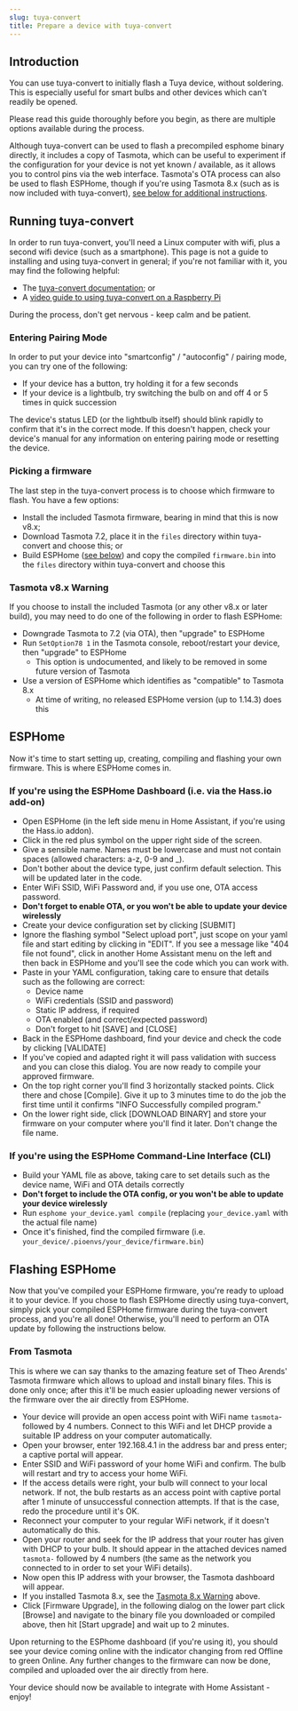 ```yaml
---
slug: tuya-convert
title: Prepare a device with tuya-convert
---
```


## Introduction

You can use tuya-convert to initially flash a Tuya device, without soldering.  This is especially useful for smart bulbs and other devices which can't readily be opened.

Please read this guide thoroughly before you begin, as there are multiple options available during the process.

Although tuya-convert can be used to flash a precompiled esphome binary directly, it includes a copy of Tasmota, which can be useful to experiment if the configuration for your device is not yet known / available, as it allows you to control pins via the web interface.  Tasmota's OTA process can also be used to flash ESPHome, though if you're using Tasmota 8.x (such as is now included with tuya-convert), [see below for additional instructions](#tasmota-v8x-warning).

## Running tuya-convert

In order to run tuya-convert, you'll need a Linux computer with wifi, plus a second wifi device (such as a smartphone).  This page is not a guide to installing and using tuya-convert in general; if you're not familiar with it, you may find the following helpful:

- The [tuya-convert documentation](https://github.com/ct-Open-Source/tuya-convert#requirements); or
- A [video guide to using tuya-convert on a Raspberry Pi](https://www.digiblur.com/2019/11/tuya-convert-2-flash-tuya-smartlife.html)

During the process, don't get nervous - keep calm and be patient.

### Entering Pairing Mode

In order to put your device into "smartconfig" / "autoconfig" / pairing mode, you can try one of the following:

- If your device has a button, try holding it for a few seconds
- If your device is a lightbulb, try switching the bulb on and off 4 or 5 times in quick succession

The device's status LED (or the lightbulb itself) should blink rapidly to confirm that it's in the correct mode.  If this doesn't happen, check your device's manual for any information on entering pairing mode or resetting the device.

### Picking a firmware

The last step in the tuya-convert process is to choose which firmware to flash.  You have a few options:

- Install the included Tasmota firmware, bearing in mind that this is now v8.x;
- Download Tasmota 7.2, place it in the `files` directory within tuya-convert and choose this; or
- Build ESPHome ([see below](#esphome)) and copy the compiled `firmware.bin` into the `files` directory within tuya-convert and choose this

### Tasmota v8.x Warning

If you choose to install the included Tasmota (or any other v8.x or later build), you may need to do one of the following in order to flash ESPHome:

- Downgrade Tasmota to 7.2 (via OTA), then "upgrade" to ESPHome
- Run `SetOption78 1` in the Tasmota console, reboot/restart your device, then "upgrade" to ESPHome
  - This option is undocumented, and likely to be removed in some future version of Tasmota
- Use a version of ESPHome which identifies as "compatible" to Tasmota 8.x
  - At time of writing, no released ESPHome version (up to 1.14.3) does this

## ESPHome

Now it's time to start setting up, creating, compiling and flashing your own firmware. This is where ESPHome comes in.

### If you're using the ESPHome Dashboard (i.e. via the Hass.io add-on)

- Open ESPHome (in the left side menu in Home Assistant, if you're using the Hass.io addon).
- Click in the red plus symbol on the upper right side of the screen.
- Give a sensible name. Names must be lowercase and must not contain spaces (allowed characters: a-z, 0-9 and _).
- Don't bother about the device type, just confirm default selection. This will be updated later in the code.
- Enter WiFi SSID, WiFi Password and, if you use one, OTA access password.
- **Don't forget to enable OTA, or you won't be able to update your device wirelessly**
- Create your device configuration set by clicking [SUBMIT]
- Ignore the flashing symbol "Select upload port", just scope on your yaml file and start editing by clicking in "EDIT". If you see a message like "404 file not found", click in another Home Assistant menu on the left and then back in ESPHome and you'll see the code which you can work with.
- Paste in your YAML configuration, taking care to ensure that details such as the following are correct:
  - Device name
  - WiFi credentials (SSID and password)
  - Static IP address, if required
  - OTA enabled (and correct/expected password)
  - Don't forget to hit [SAVE] and [CLOSE]
- Back in the ESPHome dashboard, find your device and check the code by clicking [VALIDATE]
- If you've copied and adapted right it will pass validation with success and you can close this dialog. You are now ready to compile your approved firmware.
- On the top right corner you'll find 3 horizontally stacked points. Click there and chose [Compile]. Give it up to 3 minutes time to do the job the first time until it confirms "INFO Successfully compiled program."
- On the lower right side, click [DOWNLOAD BINARY] and store your firmware on your computer where you'll find it later. Don't change the file name.

### If you're using the ESPHome Command-Line Interface (CLI)

- Build your YAML file as above, taking care to set details such as the device name, WiFi and OTA details correctly
- **Don't forget to include the OTA config, or you won't be able to update your device wirelessly**
- Run `esphome your_device.yaml compile` (replacing `your_device.yaml` with the actual file name)
- Once it's finished, find the compiled firmware (i.e. `your_device/.pioenvs/your_device/firmware.bin`)

## Flashing ESPHome

Now that you've compiled your ESPHome firmware, you're ready to upload it to your device.  If you chose to flash ESPHome directly using tuya-convert, simply pick your compiled ESPHome firmware during the tuya-convert process, and you're all done!  Otherwise, you'll need to perform an OTA update by following the instructions below.

### From Tasmota

This is where we can say thanks to the amazing feature set of Theo Arends' Tasmota firmware which allows to upload and install binary files. This is done only once; after this it'll be much easier uploading newer versions of the firmware over the air directly from ESPHome.

- Your device will provide an open access point with WiFi name `tasmota`- followed by 4 numbers. Connect to this WiFi and let DHCP provide a suitable IP address on your computer automatically.
- Open your browser, enter 192.168.4.1 in the address bar and press enter; a captive portal will appear.
- Enter SSID and WiFi password of your home WiFi and confirm. The bulb will restart and try to access your home WiFi.
- If the access details were right, your bulb will connect to your local network. If not, the bulb restarts as an access point with captive portal after 1 minute of unsuccessful connection attempts. If that is the case, redo the procedure until it's OK.
- Reconnect your computer to your regular WiFi network, if it doesn't automatically do this.
- Open your router and seek for the IP address that your router has given with DHCP to your bulb. It should appear in the attached devices named `tasmota-` followed by 4 numbers (the same as the network you connected to in order to set your WiFi details).
- Now open this IP address with your browser, the Tasmota dashboard will appear.
- If you installed Tasmota 8.x, see the [Tasmota 8.x Warning](#tasmota-v8x-warning) above.
- Click [Firmware Upgrade], in the following dialog on the lower part click [Browse] and navigate to the binary file you downloaded or compiled above, then hit [Start upgrade] and wait up to 2 minutes.

Upon returning to the ESPhome dashboard (if you're using it), you should see your device coming online with the indicator changing from red Offline to green Online. Any further changes to the firmware can now be done, compiled and uploaded over the air directly from here.

Your device should now be available to integrate with Home Assistant - enjoy!
